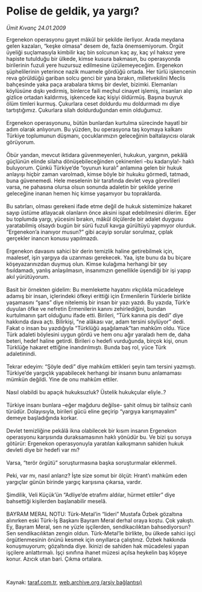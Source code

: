 # Polise de geldik, ya yargı?

*Ümit Kıvanç 24.01.2009*

<div class="taraf_structure_2col_1zq">
<div class="margen_n">



 <p>Ergenekon operasyonu gayet mâkûl bir şekilde ilerliyor. Arada meydana gelen kazaları, “keşke olmasa” desem de, fazla önemsemiyorum. Örgüt üyeliği suçlamasıyla kimbilir kaç bin solcunun kaç ay, kaç yıl haksız yere hapiste tutulduğu bir ülkede, kimse kusura bakmasın, bu operasyonda birilerinin fuzuli yere huzursuz edilmesine üzülemeyeceğim. Ergenekon şüphelilerinin yeterince nazik muamele gördüğü ortada. Her türlü işkencenin reva görüldüğü gariban solcu genci bir yana bırakın, milletvekilini Meclis bahçesinde yaka paça arabalara tıkmış bir devlet, bizimki. Elemanları köylüsüne dışkı yedirmiş, binlerce faili meçhul cinayet işlemiş, insanları alıp gizlice ortadan kaldırmış, işkencede kaç kişiyi öldürmüş. Başına buyruk ölüm timleri kurmuş. Çukurlara ceset doldurdu mu doldurmadı mı diye tartıştığımız. Çukurlara silah doldurduğundan emin olduğumuz. <br/><br/>Ergenekon operasyonunu, bütün bunlardan kurtulma sürecinde hayatî bir adım olarak anlıyorum. Bu yüzden, bu operasyona taş koymaya kalkanı Türkiye toplumunun düşmanı, çocuklarımızın geleceğinin baltalayıcısı olarak görüyorum. <br/><br/>Öbür yandan, mevcut iktidara güvenmeyenleri, hukukun, yargının, pekâlâ güçlünün elinde silaha dönüşebileceğinden çekinenleri –bu kadarıyla!- haklı buluyorum. Çünkü Türkiye’de “oyunun kuralı” anlamına gelen bir hukuk anlayışı hiçbir zaman varolmadı, kimse böyle bir hukuku görmedi, tatmadı, buna güvenemedi. Hele meselenin bir tarafında devlet veya görevlileri varsa, ne pahasına olursa olsun sonunda adaletin bir şekilde yerine geleceğine inanan hemen hiç kimse yaşamıyor bu topraklarda. <br/><br/>Bu satırları, olması gerekeni ifade etme değil de hukuk sistemimize hakaret sayıp üstüme atlayacak olanların önce aksini ispat edebilmesini dilerim. Eğer bu toplumda yargı, yücesini bırakın, mâkûl ölçülerde bir adalet duygusu yaratabilmiş olsaydı bugün bir sürü fuzulî kavga gürültüyü yapmıyor olurduk. “Ergenekon’a inanıyor musun?” gibi acayip sorular sorulmaz, çıplak gerçekler inancın konusu yapılmazdı. <br/><br/>Ergenekon davasını sahici bir derin temizlik haline getirebilmek için, maalesef, işin yargıya da uzanması gerekecek. Yaa, işte bunu da bu biçare köşeyazarınızdan duymuş olun. Kimse kulağıma herhangi bir şey fısıldamadı, yanlış anlaşılmasın, insanımızın genellikle üşendiği bir işi yapıp akıl yürütüyorum. <br/><br/>Basit bir örnekten gidelim: Bu memlekette hayatını ırkçılıkla mücadeleye adamış bir insan, içlerindeki öfkeyi erittiği için Ermenilerin Türklerle birlikte yaşamasını “şans” diye nitelemiş bir insan bir yazı yazdı. Bu yazıda, Türk’e duyulan öfke ve nefretin Ermenilerin kanını zehirlediğini, bundan kurtulmanın şart olduğunu ifade etti. Birileri, “Türk kanına pis dedi” diye hakkında dava açtı. Bilirkişi, “ne alâkası var, adam tersini söylüyor” dedi. Fakat o insan bu yazdığıyla “Türklüğü aşağılamak”tan mahkûm oldu. Yüce Türk adaleti böylesini uygun gördü ve hem onu ağır yaraladı hem de, daha beteri, hedef haline getirdi. Birileri o hedefi vurduğunda, birçok kişi, onun Türklüğe hakaret ettiğine inandırılmıştı. Bunda baş rol, yüce Türk adaletinindi. <br/><br/>Tekrar edeyim: “Şöyle dedi” diye mahkûm ettikleri şeyin tam tersini yazmıştı. Türkiye’de yargıçlık yapabilecek herhangi bir insanın bunu anlamaması mümkün değildi. Yine de onu mahkûm ettiler. <br/><br/>Nasıl olabildi bu apaçık hukuksuzluk? Üstelik hukukçular eliyle..? <br/><br/>Türkiye insanı bunlara –eğer mağduru değilse- şahit olmuş bir talihsiz canlı türüdür. Dolayısıyla, birileri gücü eline geçirip “yargıya karışmayalım” demeye başladığında korkar. <br/><br/>Devlet temizliğine pekâlâ ikna olabilecek bir kısım insanın Ergenekon operasyonu karşısında duraksamasının haklı yönüdür bu. Ve bizi şu soruya götürür: Ergenekon operasyonuyla yaratılan kalkışmanın sahiden hukuk devleti diye bir hedefi var mı? <br/><br/>Varsa, “terör örgütü” soruşturmasına başka soruşturmalar eklenmeli. <br/><br/>Peki, var mı, nasıl anlarız? İşte size somut bir ölçüt: Hrant’ı mahkûm eden yargıçlar günün birinde yargıç karşısına çıkarsa, vardır. <br/><br/>Şimdilik, Veli Küçük’ün “Adliye’de etrafımı aldılar, hürmet ettiler” diye bahsettiği kişilerden başlanabilir meselâ. <br/><br/>BAYRAM MERAL NOTU: Türk-Metal’in “lideri” Mustafa Özbek gözaltına alınırken eski Türk-İş Başkanı Bayram Meral derhal oraya koştu. Çok yakıştı. Ey, Bayram Meral, sen ne yüzle işçilerden, sendikacılıktan bahsediyorsun? Sen sendikacılıktan zengin oldun. Türk-Metal’le birlikte, bu ülkede sahici işçi örgütlenmesinin önünü kesmek için onyıllarca çalıştınız. Özbek hakkında konuşmuyorum; gözaltında diye. İkinizi de sahiden hak mücadelesi yapan işçilere anlattırmalı. İşçi sınıfına ihanet müzesi açılsa heykelin baş köşeye konur. Azıcık utan bari. Çıkma ortalara.</p>

<br/>


<div id="taraf_not">
</div>

</div>


</div>

Kaynak: [taraf.com.tr](http://www.taraf.com.tr:80/makale/3692.htm), [web.archive.org (arşiv bağlantısı)](http://web.archive.org/web/20090309203133/http://www.taraf.com.tr:80/makale/3692.htm)
